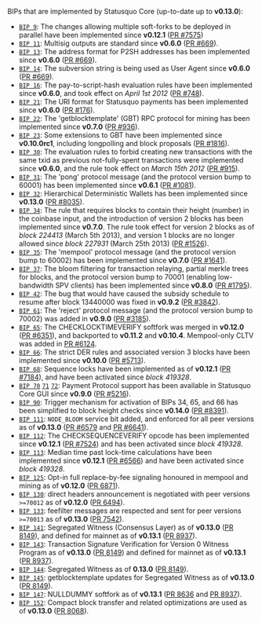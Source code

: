 BIPs that are implemented by Statusquo Core (up-to-date up to **v0.13.0**):

* [`BIP 9`](https://github.com/statusquo/bips/blob/master/bip-0009.mediawiki): The changes allowing multiple soft-forks to be deployed in parallel have been implemented since **v0.12.1**  ([PR #7575](https://github.com/Exgibichi/statusquo/pull/7575))
* [`BIP 11`](https://github.com/statusquo/bips/blob/master/bip-0011.mediawiki): Multisig outputs are standard since **v0.6.0** ([PR #669](https://github.com/Exgibichi/statusquo/pull/669)).
* [`BIP 13`](https://github.com/statusquo/bips/blob/master/bip-0013.mediawiki): The address format for P2SH addresses has been implemented since **v0.6.0** ([PR #669](https://github.com/Exgibichi/statusquo/pull/669)).
* [`BIP 14`](https://github.com/statusquo/bips/blob/master/bip-0014.mediawiki): The subversion string is being used as User Agent since **v0.6.0** ([PR #669](https://github.com/Exgibichi/statusquo/pull/669)).
* [`BIP 16`](https://github.com/statusquo/bips/blob/master/bip-0016.mediawiki): The pay-to-script-hash evaluation rules have been implemented since **v0.6.0**, and took effect on *April 1st 2012* ([PR #748](https://github.com/Exgibichi/statusquo/pull/748)).
* [`BIP 21`](https://github.com/statusquo/bips/blob/master/bip-0021.mediawiki): The URI format for Statusquo payments has been implemented since **v0.6.0** ([PR #176](https://github.com/Exgibichi/statusquo/pull/176)).
* [`BIP 22`](https://github.com/statusquo/bips/blob/master/bip-0022.mediawiki): The 'getblocktemplate' (GBT) RPC protocol for mining has been implemented since **v0.7.0** ([PR #936](https://github.com/Exgibichi/statusquo/pull/936)).
* [`BIP 23`](https://github.com/statusquo/bips/blob/master/bip-0023.mediawiki): Some extensions to GBT have been implemented since **v0.10.0rc1**, including longpolling and block proposals ([PR #1816](https://github.com/Exgibichi/statusquo/pull/1816)).
* [`BIP 30`](https://github.com/statusquo/bips/blob/master/bip-0030.mediawiki): The evaluation rules to forbid creating new transactions with the same txid as previous not-fully-spent transactions were implemented since **v0.6.0**, and the rule took effect on *March 15th 2012* ([PR #915](https://github.com/Exgibichi/statusquo/pull/915)).
* [`BIP 31`](https://github.com/statusquo/bips/blob/master/bip-0031.mediawiki): The 'pong' protocol message (and the protocol version bump to 60001) has been implemented since **v0.6.1** ([PR #1081](https://github.com/Exgibichi/statusquo/pull/1081)).
* [`BIP 32`](https://github.com/statusquo/bips/blob/master/bip-0032.mediawiki): Hierarchical Deterministic Wallets has been implemented since **v0.13.0** ([PR #8035](https://github.com/Exgibichi/statusquo/pull/8035)).
* [`BIP 34`](https://github.com/statusquo/bips/blob/master/bip-0034.mediawiki): The rule that requires blocks to contain their height (number) in the coinbase input, and the introduction of version 2 blocks has been implemented since **v0.7.0**. The rule took effect for version 2 blocks as of *block 224413* (March 5th 2013), and version 1 blocks are no longer allowed since *block 227931* (March 25th 2013) ([PR #1526](https://github.com/Exgibichi/statusquo/pull/1526)).
* [`BIP 35`](https://github.com/statusquo/bips/blob/master/bip-0035.mediawiki): The 'mempool' protocol message (and the protocol version bump to 60002) has been implemented since **v0.7.0** ([PR #1641](https://github.com/Exgibichi/statusquo/pull/1641)).
* [`BIP 37`](https://github.com/statusquo/bips/blob/master/bip-0037.mediawiki): The bloom filtering for transaction relaying, partial merkle trees for blocks, and the protocol version bump to 70001 (enabling low-bandwidth SPV clients) has been implemented since **v0.8.0** ([PR #1795](https://github.com/Exgibichi/statusquo/pull/1795)).
* [`BIP 42`](https://github.com/statusquo/bips/blob/master/bip-0042.mediawiki): The bug that would have caused the subsidy schedule to resume after block 13440000 was fixed in **v0.9.2** ([PR #3842](https://github.com/Exgibichi/statusquo/pull/3842)).
* [`BIP 61`](https://github.com/statusquo/bips/blob/master/bip-0061.mediawiki): The 'reject' protocol message (and the protocol version bump to 70002) was added in **v0.9.0** ([PR #3185](https://github.com/Exgibichi/statusquo/pull/3185)).
* [`BIP 65`](https://github.com/statusquo/bips/blob/master/bip-0065.mediawiki): The CHECKLOCKTIMEVERIFY softfork was merged in **v0.12.0** ([PR #6351](https://github.com/Exgibichi/statusquo/pull/6351)), and backported to **v0.11.2** and **v0.10.4**. Mempool-only CLTV was added in [PR #6124](https://github.com/Exgibichi/statusquo/pull/6124).
* [`BIP 66`](https://github.com/statusquo/bips/blob/master/bip-0066.mediawiki): The strict DER rules and associated version 3 blocks have been implemented since **v0.10.0** ([PR #5713](https://github.com/Exgibichi/statusquo/pull/5713)).
* [`BIP 68`](https://github.com/statusquo/bips/blob/master/bip-0068.mediawiki): Sequence locks have been implemented as of **v0.12.1**  ([PR #7184](https://github.com/Exgibichi/statusquo/pull/7184)), and have been activated since *block 419328*.
* [`BIP 70`](https://github.com/statusquo/bips/blob/master/bip-0070.mediawiki) [`71`](https://github.com/statusquo/bips/blob/master/bip-0071.mediawiki) [`72`](https://github.com/statusquo/bips/blob/master/bip-0072.mediawiki): Payment Protocol support has been available in Statusquo Core GUI since **v0.9.0** ([PR #5216](https://github.com/Exgibichi/statusquo/pull/5216)).
* [`BIP 90`](https://github.com/statusquo/bips/blob/master/bip-0090.mediawiki): Trigger mechanism for activation of BIPs 34, 65, and 66 has been simplified to block height checks since **v0.14.0** ([PR #8391](https://github.com/Exgibichi/statusquo/pull/8391)).
* [`BIP 111`](https://github.com/statusquo/bips/blob/master/bip-0111.mediawiki): `NODE_BLOOM` service bit added, and enforced for all peer versions as of **v0.13.0** ([PR #6579](https://github.com/Exgibichi/statusquo/pull/6579) and [PR #6641](https://github.com/Exgibichi/statusquo/pull/6641)).
* [`BIP 112`](https://github.com/statusquo/bips/blob/master/bip-0112.mediawiki): The CHECKSEQUENCEVERIFY opcode has been implemented since **v0.12.1** ([PR #7524](https://github.com/Exgibichi/statusquo/pull/7524)) and has been activated since *block 419328*.
* [`BIP 113`](https://github.com/statusquo/bips/blob/master/bip-0113.mediawiki): Median time past lock-time calculations have been implemented since **v0.12.1** ([PR #6566](https://github.com/Exgibichi/statusquo/pull/6566)) and have been activated since *block 419328*.
* [`BIP 125`](https://github.com/statusquo/bips/blob/master/bip-0125.mediawiki): Opt-in full replace-by-fee signaling honoured in mempool and mining as of **v0.12.0** ([PR 6871](https://github.com/Exgibichi/statusquo/pull/6871)).
* [`BIP 130`](https://github.com/statusquo/bips/blob/master/bip-0130.mediawiki): direct headers announcement is negotiated with peer versions `>=70012` as of **v0.12.0** ([PR 6494](https://github.com/Exgibichi/statusquo/pull/6494)).
* [`BIP 133`](https://github.com/statusquo/bips/blob/master/bip-0133.mediawiki): feefilter messages are respected and sent for peer versions `>=70013` as of **v0.13.0** ([PR 7542](https://github.com/Exgibichi/statusquo/pull/7542)).
* [`BIP 141`](https://github.com/statusquo/bips/blob/master/bip-0141.mediawiki): Segregated Witness (Consensus Layer) as of **v0.13.0** ([PR 8149](https://github.com/Exgibichi/statusquo/pull/8149)), and defined for mainnet as of **v0.13.1** ([PR 8937](https://github.com/Exgibichi/statusquo/pull/8937)).
* [`BIP 143`](https://github.com/statusquo/bips/blob/master/bip-0143.mediawiki): Transaction Signature Verification for Version 0 Witness Program as of **v0.13.0** ([PR 8149](https://github.com/Exgibichi/statusquo/pull/8149)) and defined for mainnet as of **v0.13.1** ([PR 8937](https://github.com/Exgibichi/statusquo/pull/8937)).
* [`BIP 144`](https://github.com/statusquo/bips/blob/master/bip-0144.mediawiki): Segregated Witness as of **0.13.0** ([PR 8149](https://github.com/Exgibichi/statusquo/pull/8149)).
* [`BIP 145`](https://github.com/statusquo/bips/blob/master/bip-0145.mediawiki): getblocktemplate updates for Segregated Witness as of **v0.13.0** ([PR 8149](https://github.com/Exgibichi/statusquo/pull/8149)).
* [`BIP 147`](https://github.com/statusquo/bips/blob/master/bip-0147.mediawiki): NULLDUMMY softfork as of **v0.13.1** ([PR 8636](https://github.com/Exgibichi/statusquo/pull/8636) and [PR 8937](https://github.com/Exgibichi/statusquo/pull/8937)).
* [`BIP 152`](https://github.com/statusquo/bips/blob/master/bip-0152.mediawiki): Compact block transfer and related optimizations are used as of **v0.13.0** ([PR 8068](https://github.com/Exgibichi/statusquo/pull/8068)).
